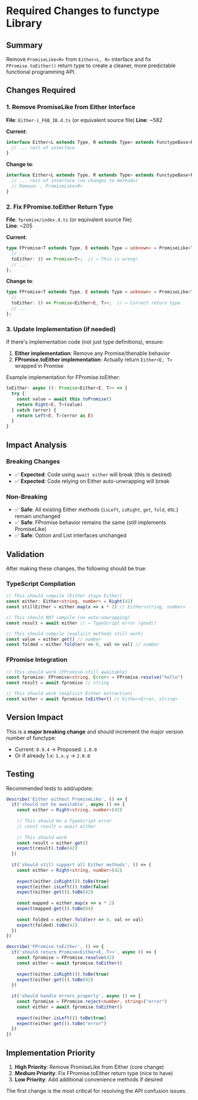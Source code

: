 # Required Changes to functype Library

## Summary
Remove `PromiseLike<R>` from `Either<L, R>` interface and fix `FPromise.toEither()` return type to create a cleaner, more predictable functional programming API.

## Changes Required

### 1. Remove PromiseLike from Either Interface

**File**: `Either-i_F6B_IB.d.ts` (or equivalent source file)
**Line**: ~582

**Current**:
```typescript
interface Either<L extends Type, R extends Type> extends FunctypeBase<R, "Left" | "Right">, PromiseLike<R> {
  // ... rest of interface
}
```

**Change to**:
```typescript
interface Either<L extends Type, R extends Type> extends FunctypeBase<R, "Left" | "Right"> {
  // ... rest of interface (no changes to methods)
  // Remove: , PromiseLike<R>
}
```

### 2. Fix FPromise.toEither Return Type

**File**: `fpromise/index.d.ts` (or equivalent source file)  
**Line**: ~205

**Current**:
```typescript
type FPromise<T extends Type, E extends Type = unknown> = PromiseLike<T> & {
  // ...
  toEither: () => Promise<T>;  // ← This is wrong!
  // ...
};
```

**Change to**:
```typescript
type FPromise<T extends Type, E extends Type = unknown> = PromiseLike<T> & {
  // ...
  toEither: () => Promise<Either<E, T>>;  // ← Correct return type
  // ...
};
```

### 3. Update Implementation (if needed)

If there's implementation code (not just type definitions), ensure:

1. **Either implementation**: Remove any Promise/thenable behavior
2. **FPromise.toEither implementation**: Actually return `Either<E, T>` wrapped in Promise

Example implementation for FPromise.toEither:
```typescript
toEither: async (): Promise<Either<E, T>> => {
  try {
    const value = await this.toPromise()
    return Right<E, T>(value)
  } catch (error) {
    return Left<E, T>(error as E)
  }
}
```

## Impact Analysis

### Breaking Changes
- ✅ **Expected**: Code using `await either` will break (this is desired)
- ✅ **Expected**: Code relying on Either auto-unwrapping will break

### Non-Breaking  
- ✅ **Safe**: All existing Either methods (`isLeft`, `isRight`, `get`, `fold`, etc.) remain unchanged
- ✅ **Safe**: FPromise behavior remains the same (still implements PromiseLike)
- ✅ **Safe**: Option and List interfaces unchanged

## Validation

After making these changes, the following should be true:

### TypeScript Compilation
```typescript
// This should compile (Either stays Either)
const either: Either<string, number> = Right(42)
const stillEither = either.map(x => x * 2) // Either<string, number>

// This should NOT compile (no auto-unwrapping)
const result = await either // ← TypeScript error (good!)

// This should compile (explicit methods still work)  
const value = either.get() // number
const folded = either.fold(err => 0, val => val) // number
```

### FPromise Integration
```typescript
// This should work (FPromise still awaitable)
const fpromise: FPromise<string, Error> = FPromise.resolve("hello")
const result = await fpromise // string

// This should work (explicit Either extraction)
const either = await fpromise.toEither() // Either<Error, string>
```

## Version Impact

This is a **major breaking change** and should increment the major version number of functype:
- Current: `0.9.4` → Proposed: `1.0.0`
- Or if already 1.x: `1.x.y` → `2.0.0`

## Testing

Recommended tests to add/update:

```typescript
describe('Either without PromiseLike', () => {
  it('should not be awaitable', async () => {
    const either = Right<string, number>(42)
    
    // This should be a TypeScript error
    // const result = await either
    
    // This should work
    const result = either.get()
    expect(result).toBe(42)
  })
  
  it('should still support all Either methods', () => {
    const either = Right<string, number>(42)
    
    expect(either.isRight()).toBe(true)
    expect(either.isLeft()).toBe(false) 
    expect(either.get()).toBe(42)
    
    const mapped = either.map(x => x * 2)
    expect(mapped.get()).toBe(84)
    
    const folded = either.fold(err => 0, val => val)
    expect(folded).toBe(42)
  })
})

describe('FPromise.toEither', () => {
  it('should return Promise<Either<E, T>>', async () => {
    const fpromise = FPromise.resolve(42)
    const either = await fpromise.toEither()
    
    expect(either.isRight()).toBe(true)
    expect(either.get()).toBe(42)
  })
  
  it('should handle errors properly', async () => {
    const fpromise = FPromise.reject<number, string>("error")
    const either = await fpromise.toEither()
    
    expect(either.isLeft()).toBe(true)
    expect(either.get()).toBe("error")
  })
})
```

## Implementation Priority

1. **High Priority**: Remove PromiseLike from Either (core change)
2. **Medium Priority**: Fix FPromise.toEither return type (nice to have)
3. **Low Priority**: Add additional convenience methods if desired

The first change is the most critical for resolving the API confusion issues.